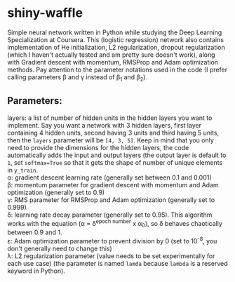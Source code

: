 # shiny-waffle
Simple neural network written in Python while studying the Deep Learning Specialization at Coursera. This (logistic regression) network also contains implementation of He initialization, L2 regularization, dropout regularization (which I haven't actually tested and am pretty sure doesn't work), along with Gradient descent with momentum, RMSProp and Adam optimization methods. Pay attention to the parameter notations used in the code (I prefer calling parameters &beta; and &gamma; instead of &beta;<sub>1</sub> and &beta;<sub>2</sub>).

## Parameters:

layers: a list of number of hidden units in the hidden layers you want to implement. Say you want a network with 3 hidden layers, first layer containing 4 hidden units, second having 3 units and third having 5 units, then the `layers` parameter will be `[4, 3, 5]`. Keep in mind that you only need to provide the dimensions for the hidden layers, the code automatically adds the input and output layers (the output layer is default to `1`, set `softmax=True` so that it gets the shape of number of unique elements in `y_train`.<br>
&alpha;: gradient descent learning rate (generally set between 0.1 and 0.001)<br>
&beta;: momentum parameter for gradient descent with momentum and Adam optimization (generally set to 0.9)<br>
&gamma;: RMS parameter for RMSProp and Adam optimization (generally set to 0.999)<br>
&delta;: learning rate decay parameter (generally set to 0.95). This algorithm works with the equation (&alpha; = &delta;<sup>epoch number</sup> x &alpha;<sub>0</sub>), so &delta; behaves chaotically between 0.9 and 1.<br>
&epsilon;: Adam optimization parameter to prevent division by 0 (set to 10<sup>-8</sup>, you don't generally need to change this)<br>
&lambda;: L2 regularization parameter (value needs to be set experimentally for each use case) (the parameter is named `lamda` because `lambda` is a reserved keyword in Python).<br>

